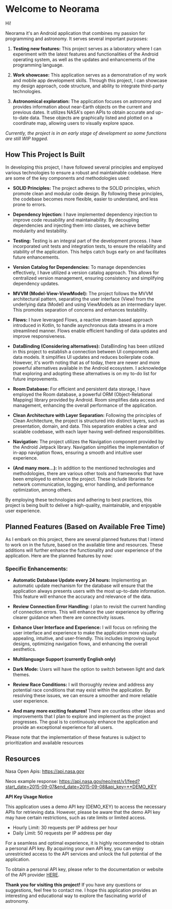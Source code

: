 # Welcome to Neorama 

Hi!

Neorama it's an Android application that combines my passion for programming and astronomy. It serves several important purposes:

1.  **Testing new features:** This project serves as a laboratory where I can experiment with the latest features and functionalities of the Android operating system, as well as the updates and enhancements of the programming language.

2.  **Work showcase:** This application serves as a demonstration of my work and mobile app development skills. Through this project, I can showcase my design approach, code structure, and ability to integrate third-party technologies.

3.  **Astronomical exploration:** The application focuses on astronomy and provides information about near-Earth objects on the current and previous dates. It utilizes NASA's open APIs to obtain accurate and up-to-date data. These objects are graphically listed and plotted on a coordinate map, allowing users to visually explore space.

_Currently, the project is in an early stage of development so some functions are still WIP tagged._

## How This Project Is Built

In developing this project, I have followed several principles and employed various technologies to ensure a robust and maintainable codebase. Here are some of the key components and methodologies used:

-   **SOLID Principles:** The project adheres to the SOLID principles, which promote clean and modular code design. By following these principles, the codebase becomes more flexible, easier to understand, and less prone to errors.
    
-   **Dependency Injection:** I have implemented dependency injection to improve code reusability and maintainability. By decoupling dependencies and injecting them into classes, we achieve better modularity and testability.
    
-   **Testing:** Testing is an integral part of the development process. I have incorporated unit tests and integration tests, to ensure the reliability and stability of the application. This helps catch bugs early on and facilitates future enhancements.
    
-   **Version Catalog for Dependencies:** To manage dependencies effectively, I have utilized a version catalog approach. This allows for centralized version management, ensuring consistency and simplifying dependency updates.
    
-   **MVVM (Model-View-ViewModel):** The project follows the MVVM architectural pattern, separating the user interface (View) from the underlying data (Model) and using ViewModels as an intermediary layer. This promotes separation of concerns and enhances testability.
    
-   **Flows:** I have leveraged Flows, a reactive stream-based approach introduced in Kotlin, to handle asynchronous data streams in a more streamlined manner. Flows enable efficient handling of data updates and improve responsiveness.
    
-   **DataBinding (Considering alternatives):** DataBinding has been utilized in this project to establish a connection between UI components and data models. It simplifies UI updates and reduces boilerplate code. However, it's worth noting that as of today, there are newer and more powerful alternatives available in the Android ecosystem. I acknowledge that exploring and adopting these alternatives is on my to-do list for future improvements.
    
-   **Room Database:** For efficient and persistent data storage, I have employed the Room database, a powerful ORM (Object-Relational Mapping) library provided by Android. Room simplifies data access and management, enhancing the overall performance of the application.
    
-   **Clean Architecture with Layer Separation:** Following the principles of Clean Architecture, the project is structured into distinct layers, such as presentation, domain, and data. This separation enables a clear and scalable codebase, with each layer having well-defined responsibilities.
    
-   **Navigation:** The project utilizes the Navigation component provided by the Android Jetpack library. Navigation simplifies the implementation of in-app navigation flows, ensuring a smooth and intuitive user experience.
    
-   **(And many more...):** In addition to the mentioned technologies and methodologies, there are various other tools and frameworks that have been employed to enhance the project. These include libraries for network communication, logging, error handling, and performance optimization, among others.
    

By employing these technologies and adhering to best practices, this project is being built to deliver a high-quality, maintainable, and enjoyable user experience.


## Planned Features (Based on Available Free Time)

As I embark on this project, there are several planned features that I intend to work on in the future, based on the available time and resources. These additions will further enhance the functionality and user experience of the application. Here are the planned features by now:

### Specific Enhancements:

-   **Automatic Database Update every 24 hours:** Implementing an automatic update mechanism for the database will ensure that the application always presents users with the most up-to-date information. This feature will enhance the accuracy and relevance of the data.
    
-   **Review Connection Error Handling:** I plan to revisit the current handling of connection errors. This will enhance the user experience by offering clearer guidance when there are connectivity issues.
    
-   **Enhance User Interface and Experience:** I will focus on refining the user interface and experience to make the application more visually appealing, intuitive, and user-friendly. This includes improving layout designs, optimizing navigation flows, and enhancing the overall aesthetics.
    
-   **Multilanguage Support (currently English only)**
    
-   **Dark Mode:** Users will have the option to switch between light and dark themes.
    
-   **Review Race Conditions:** I will thoroughly review and address any potential race conditions that may exist within the application. By resolving these issues, we can ensure a smoother and more reliable user experience.
    
-   **And many more exciting features!** There are countless other ideas and improvements that I plan to explore and implement as the project progresses. The goal is to continuously enhance the application and provide an exceptional experience for all users.
    

Please note that the implementation of these features is subject to prioritization and available resources

## Resources

Nasa Open Apis: https://api.nasa.gov

Neos example response: https://api.nasa.gov/neo/rest/v1/feed?start_date=2015-09-07&end_date=2015-09-08&api_key=**DEMO_KEY

**API Key Usage Notice**

This application uses a demo API key (DEMO_KEY) to access the necessary APIs for retrieving data. However, please be aware that the demo API key may have certain restrictions, such as rate limits or limited access.

-   Hourly Limit: 30 requests per IP address per hour
-   Daily Limit: 50 requests per IP address per day

For a seamless and optimal experience, it is highly recommended to obtain a personal API key. By acquiring your own API key, you can enjoy unrestricted access to the API services and unlock the full potential of the application.

To obtain a personal API key, please refer to the documentation or website of the API provider [HERE](https://api.nasa.gov).

**Thank you for visiting this project!** If you have any questions or suggestions, feel free to contact me. I hope this application provides an interesting and educational way to explore the fascinating world of astronomy.

